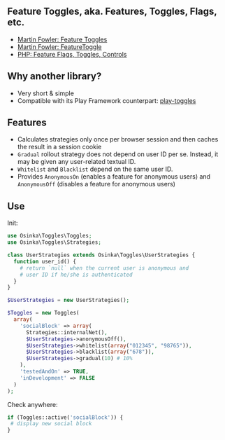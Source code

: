 ## Feature Toggles, aka. Features, Toggles, Flags, etc.

* [Martin Fowler: Feature Toggles](http://martinfowler.com/articles/feature-toggles.html)
* [Martin Fowler: FeatureToggle](http://martinfowler.com/bliki/FeatureToggle.html)
* [PHP: Feature Flags, Toggles, Controls](http://featureflags.io/php-feature-flags/)

## Why another library?

* Very short & simple
* Compatible with its Play Framework counterpart: [play-toggles](https://github.com/osinka/play-toggles)

## Features

* Calculates strategies only once per browser session and then caches the result in a session cookie
* `Gradual` rollout strategy does not depend on user ID per se. Instead, it may be given any user-related textual ID.
* `Whitelist` and `Blacklist` depend on the same user ID.
* Provides `AnonymousOn` (enables a feature for anonymous users) and `AnonymousOff` (disables a feature for anonymous users)

## Use

Init:

```php
use Osinka\Toggles\Toggles;
use Osinka\Toggles\Strategies;

class UserStrategies extends Osinka\Toggles\UserStrategies {
  function user_id() {
    # return `null` when the current user is anonymous and
    # user ID if he/she is authenticated
  }
}

$UserStrategies = new UserStrategies();

$Toggles = new Toggles(
  array(
    'socialBlock' => array(
      Strategies::internalNet(),
      $UserStrategies->anonymousOff(),
      $UserStrategies->whitelist(array("012345", "98765")),
      $UserStrategies->blacklist(array("678")),
      $UserStrategies->gradual(10) # 10%
    ),
    'testedAndOn' => TRUE,
    'inDevelopment' => FALSE
  )
);
```

Check anywhere:

```php
if (Toggles::active('socialBlock')) {
 # display new social block
}
```

